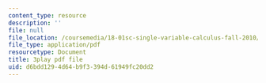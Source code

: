 ```yaml
---
content_type: resource
description: ''
file: null
file_location: /coursemedia/18-01sc-single-variable-calculus-fall-2010/d6bdd1294d64b9f3394d61949fc20dd2_eRCN3daFCmU.pdf
file_type: application/pdf
resourcetype: Document
title: 3play pdf file
uid: d6bdd129-4d64-b9f3-394d-61949fc20dd2
---
```

